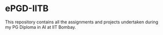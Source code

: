 # ePGD-IITB
This repository contains all the assignments and  projects undertaken during my PG Diploma in AI at IIT Bombay.
